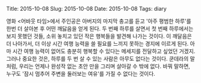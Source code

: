 Title: 2015-10-08
Slug: 2015-10-08
Date: 2015-10-08
Tags: diary

영화 <어바웃 타임>에서 주인공은 아버지의 마지막 충고를 듣고 '아주 평범한 하루'를 한번 더 살아본 후 어떤 깨닳음을 얻게 된다. 두 번째 하루를 살면서 첫 번째 하루에서는 보지 못했던 것들, 소위 놓치고 있던 작은 행복들을 발견해 나가는 것이다. 이 깨달음은 더 나아가서, 더 이상 시간 여행 능력을 쓸 필요를 느끼지 못하는 경지에 이르게 된다.
아마 시간 여행 능력이 없어도 충분히 행복할 수 있다는 메세지를 전달하고 싶었던 거겠지. 그러나 중요한 것은, 하루를 두 번 살 수 있는 사람은 아무도 없다는 것이다. 쿤데라의 말 처럼, 우리는 언제나 완성작 없는 초안 만을 그리며 살아갈 수 밖에 없다. 바꿔 말하면, 누구도 '잠시 멈추어 주변을 둘러보는 여유'를 가질 수 없다는 것이다.
